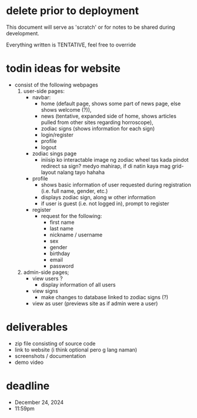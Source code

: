 # delete prior to deployment
This document will serve as 'scratch' or for notes to be shared during development.

Everything written is TENTATIVE, feel free to override

# todin ideas for website
- consist of the following webpages
    1. user-side pages:
        - navbar: 
            - home (default page, shows some part of news page, else shows welcome (?)), 
            - news (tentative, expanded side of home, shows articles pulled from other sites regarding horroscope), 
            - zodiac signs (shows information for each sign)
            - login/register
            - profile
            - logout
        - zodiac sings page
            - iniisip ko interactable image ng zodiac wheel tas kada pindot redirect sa sign? medyo mahirap, if di natin kaya mag grid-layout nalang tayo hahaha
        - profile
            - shows basic information of user requested during registration (i.e. full name, gender, etc.)
            - displays zodiac sign, along w other information
            - if user is guest (i.e. not logged in), prompt to register
        - register
            - request for the following:
                - first name
                - last name
                - nickname / username
                - sex
                - gender
                - birthday
                - email
                - password
    2. admin-side pages;
        - view users ?
            - display information of all users
        - view signs
            - make changes to database linked to zodiac signs (?)
        - view as user (previews site as if admin were a user)

# deliverables
- zip file consisting of source code
- link to website (i think optional pero g lang naman)
- screenshots / documentation
- demo video

# deadline
- December 24, 2024
- 11:59pm 